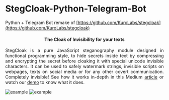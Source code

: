 # StegCloak-Python-Telegram-Bot
Python + Telegram Bot remake of [https://github.com/KuroLabs/stegcloak](https://github.com/KuroLabs/stegcloak)


<h4 align="center">The Cloak of Invisibility for your texts</h4>

<p align="justify">
StegCloak is a pure JavaScript steganography module designed in functional programming style, to hide secrets inside text by compressing and encrypting the secret before cloaking it with special unicode invisible characters. It can be used to safely watermark strings, invisible scripts on webpages, texts on social media or for any other covert communication. Completely invisible! See how it works in-depth in this Medium <a href="https://blog.bitsrc.io/how-to-hide-secrets-in-strings-modern-text-hiding-in-javascript-613a9faa5787">article</a> or watch our <a href="https://www.youtube.com/watch?v=RBDqZwcGvQk">demo</a> to know what it does.
<p>

![example](https://i.ibb.co/N1spyWT/8f7bc42cf098.jpg)
![example](https://i.ibb.co/WyN1G8W/e4737b63cf0d.jpg)
